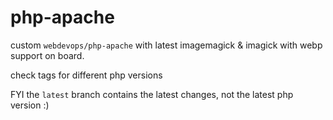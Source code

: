 # php-apache
custom `webdevops/php-apache` with latest imagemagick &amp; imagick with webp support on board.

check tags for different php versions

FYI the `latest` branch contains the latest changes, not the latest php version :)
